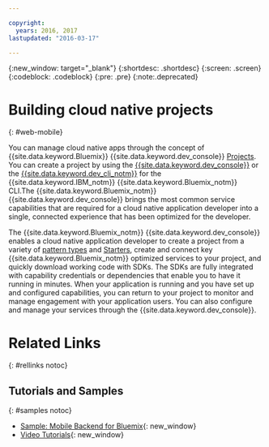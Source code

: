 ```yaml
---

copyright:
  years: 2016, 2017
lastupdated: "2016-03-17"

---
```

{:new_window: target="_blank"}
{:shortdesc: .shortdesc}
{:screen: .screen}
{:codeblock: .codeblock}
{:pre: .pre}
{:note:.deprecated}

# Building cloud native projects
{: #web-mobile}

You can manage cloud native apps through the concept of {{site.data.keyword.Bluemix}} {{site.data.keyword.dev_console}} [Projects](projects.html). You can create a project by using the [{{site.data.keyword.dev_console}}](devex.html) or the [{{site.data.keyword.dev_cli_notm}}](dev_cli.html) for the {{site.data.keyword.IBM_notm}} {{site.data.keyword.Bluemix_notm}} CLI.The {{site.data.keyword.Bluemix_notm}} {{site.data.keyword.dev_console}} brings the most common service capabilities that are required for a cloud native application developer into a single, connected experience that has been optimized for the developer.

The {{site.data.keyword.Bluemix_notm}} {{site.data.keyword.dev_console}} enables a cloud native application developer to create a project from a variety of [pattern types](patterns.html) and [Starters](starters.html), create and connect key {{site.data.keyword.Bluemix_notm}} optimized services to your project, and quickly download working code with SDKs. The SDKs are fully integrated with capability credentials or dependencies that enable you to have it running in minutes. When your application is running and you have set up and configured capabilities, you can return to your project to monitor and manage engagement with your application users. You can also configure and manage your services through the {{site.data.keyword.dev_console}}.

<!--
While the {{site.data.keyword.Bluemix_notm}} {{site.data.keyword.dev_console}} provides an integrated development experience, some developers might still want to have finer-grained control and wire services together manually. If this is your preferred approach, you might want to consider using the [{{site.data.keyword.mobilefirstbp}} Starter boilerplate](try_mobile.html).
-->

<!--With {{site.data.keyword.Bluemix}} Mobile services, you can incorporate pre-built, managed, and scalable cloud services into your mobile applications. You can focus on building your mobile apps, instead of the complexities of managing the back-end infrastructure.

The Mobile dashboard provides an integrated experience on {{site.data.keyword.Bluemix_notm}} where you can create mobile projects easily from within the dashboard.
-->


# Related Links
{: #rellinks notoc}

## Tutorials and Samples
{: #samples notoc}

* [Sample: Mobile Backend for Bluemix](https://github.com/ibm-bluemix-mobile-services/mobiledashboard-storecatalog-backend){: new_window}
* [Video Tutorials](https://www.youtube.com/channel/UCRW4t4Hzm9gzuiq5naERkCw){: new_window}
